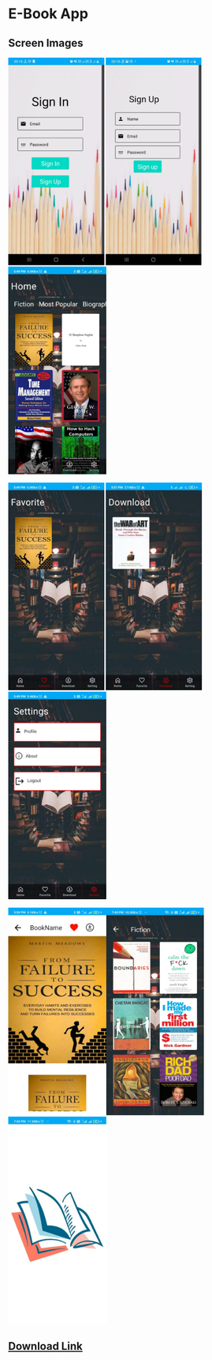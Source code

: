 # E-Book App
## Screen Images
<img src="https://github.com/Divyanshu050303/E-Book/blob/master/app/src/main/res/drawable/signin.jpg?raw=true" height = 420 width=194.5>  <img src="https://github.com/Divyanshu050303/E-Book/blob/master/app/src/main/res/drawable/signup.jpg?raw=true" height = 420>    <img src="https://github.com/Divyanshu050303/E-Book/blob/master/app/src/main/res/drawable/home.jpg?raw=true" height = 420> 

<img src="https://github.com/Divyanshu050303/E-Book/blob/master/app/src/main/res/drawable/fav.jpg?raw=true" height = 420 width=194.5> <img src="https://github.com/Divyanshu050303/E-Book/blob/master/app/src/main/res/drawable/down.jpg?raw=true" height = 420 width=194.5> <img src="https://github.com/Divyanshu050303/E-Book/blob/master/app/src/main/res/drawable/setting.jpg?raw=true" height = 420>

<img src="https://github.com/Divyanshu050303/E-Book/blob/master/app/src/main/res/drawable/pdf.jpg?raw=true" height = 420><img src="https://github.com/Divyanshu050303/E-Book/blob/master/app/src/main/res/drawable/morebook.jpg?raw=true" height = 420><img src="https://github.com/Divyanshu050303/E-Book/blob/master/app/src/main/res/drawable/splash%20screen.jpg?raw=true" height = 420>
## [Download Link](https://drive.google.com/file/d/124QgnatgbeTItW1TlPIOz9vBRFDDLmdH/view?usp=share_link)
